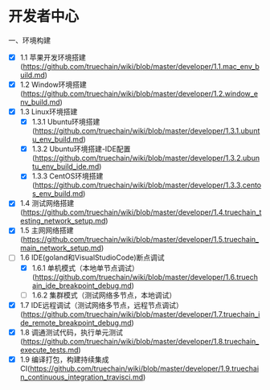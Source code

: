 开发者中心
==========================================

一、环境构建
- [x] 1.1 苹果开发环境搭建(https://github.com/truechain/wiki/blob/master/developer/1.1.mac_env_build.md)
- [x] 1.2 Window环境搭建(https://github.com/truechain/wiki/blob/master/developer/1.2.window_env_build.md)
- [x] 1.3 Linux环境搭建
    - [x] 1.3.1 Ubuntu环境搭建(https://github.com/truechain/wiki/blob/master/developer/1.3.1.ubuntu_env_build.md)
	- [x] 1.3.2 Ubuntu环境搭建-IDE配置(https://github.com/truechain/wiki/blob/master/developer/1.3.2.ubuntu_env_build_ide.md)
	- [x] 1.3.3 CentOS环境搭建(https://github.com/truechain/wiki/blob/master/developer/1.3.3.centos_env_build.md)	
- [x] 1.4 测试网络搭建(https://github.com/truechain/wiki/blob/master/developer/1.4.truechain_testing_network_setup.md)
- [x] 1.5 主网网络搭建(https://github.com/truechain/wiki/blob/master/developer/1.5.truechain_main_network_setup.md)
- [ ] 1.6 IDE(goland和VisualStudioCode)断点调试
   - [x] 1.6.1 单机模式（本地单节点调试）(https://github.com/truechain/wiki/blob/master/developer/1.6.truechain_ide_breakpoint_debug.md)
   - [ ] 1.6.2 集群模式（测试网络多节点，本地调试）
- [x] 1.7 IDE远程调试（测试网络多节点，远程节点调试）(https://github.com/truechain/wiki/blob/master/developer/1.7.truechain_ide_remote_breakpoint_debug.md)
- [x] 1.8 调通测试代码，执行单元测试(https://github.com/truechain/wiki/blob/master/developer/1.8.truechain_execute_tests.md)
- [x] 1.9 编译打包，构建持续集成CI(https://github.com/truechain/wiki/blob/master/developer/1.9.truechain_continuous_integration_travisci.md)
